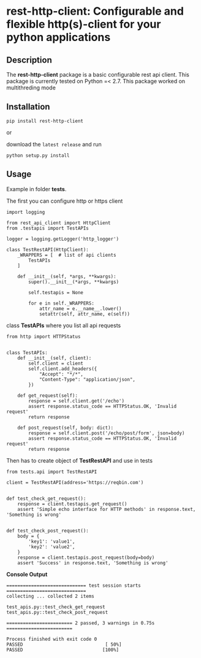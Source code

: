 rest-http-client: Configurable and flexible http(s)-client for your python applications
============================================================================


Description
-----------

The **rest-http-client** package is a basic configurable rest api client. This package is currently tested on Python =< 2.7.
This  package worked on multithreding mode

Installation
------------

    pip install rest-http-client

or

download the `latest release` and run

    python setup.py install


Usage
-----
Example in folder **tests**. 

The first you can configure http or https client
~~~~~~~~~~~~~~~~~~~~~~~~~~~~~~~~~~~~~~~~~~~~
import logging

from rest_api_client import HttpClient
from .testapis import TestAPIs

logger = logging.getLogger('http_logger')

class TestRestAPI(HttpClient):
    _WRAPPERS = [  # list of api clients
        TestAPIs
    ]

    def __init__(self, *args, **kwargs):
        super().__init__(*args, **kwargs)

        self.testapis = None

        for e in self._WRAPPERS:
            attr_name = e.__name__.lower()
            setattr(self, attr_name, e(self))
~~~~~~~~~~~~~~~~~~~~~~~~~~~~~~~~~~~~~~~~~~~~

class **TestAPIs** where you list all api requests
~~~~~~~~~~~~~~~~~~~~~~~~~~~~~~~~~~~~~~~~~~~~
from http import HTTPStatus


class TestAPIs:
    def __init__(self, client):
        self.client = client
        self.client.add_headers({
            "Accept": "*/*",
            "Content-Type": "application/json",
        })

    def get_request(self):
        response = self.client.get('/echo')
        assert response.status_code == HTTPStatus.OK, 'Invalid request'
        return response

    def post_request(self, body: dict):
        response = self.client.post('/echo/post/form', json=body)
        assert response.status_code == HTTPStatus.OK, 'Invalid request'
        return response
~~~~~~~~~~~~~~~~~~~~~~~~~~~~~~~~~~~~~~~~~~~~

Then has to create object of **TestRestAPI** and use in tests
~~~~~~~~~~~~~~~~~~~~~~~~~~~~~~~~~~~~~~~~~~~~
from tests.api import TestRestAPI

client = TestRestAPI(address='https://reqbin.com')


def test_check_get_request():
    response = client.testapis.get_request()
    assert 'Simple echo interface for HTTP methods' in response.text, 'Something is wrong'


def test_check_post_request():
    body = {
        'key1': 'value1',
        'key2': 'value2',
    }
    response = client.testapis.post_request(body=body)
    assert 'Success' in response.text, 'Something is wrong'

~~~~~~~~~~~~~~~~~~~~~~~~~~~~~~~~~~~~~~~~~~~~

**Console Output**
~~~~~~~~~~~~~~~~~~~~~~~~~~~~~~~~~~~~~~~~~~~~
============================= test session starts =============================
collecting ... collected 2 items

test_apis.py::test_check_get_request 
test_apis.py::test_check_post_request 

======================== 2 passed, 3 warnings in 0.75s ========================

Process finished with exit code 0
PASSED                              [ 50%]
PASSED                             [100%]
~~~~~~~~~~~~~~~~~~~~~~~~~~~~~~~~~~~~~~~~~~~~